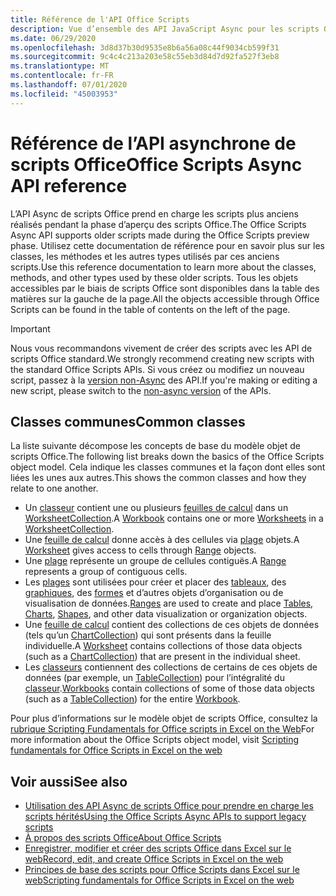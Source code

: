 ```yaml
---
title: Référence de l'API Office Scripts
description: Vue d’ensemble des API JavaScript Async pour les scripts Office.
ms.date: 06/29/2020
ms.openlocfilehash: 3d8d37b30d9535e8b6a56a08c44f9034cb599f31
ms.sourcegitcommit: 9c4c4c213a203e58c55eb3d84d7d92fa527f3eb8
ms.translationtype: MT
ms.contentlocale: fr-FR
ms.lasthandoff: 07/01/2020
ms.locfileid: "45003953"
---
```

# <a name="office-scripts-async-api-reference"></a><span data-ttu-id="829b9-103">Référence de l’API asynchrone de scripts Office</span><span class="sxs-lookup"><span data-stu-id="829b9-103">Office Scripts Async API reference</span></span>

<span data-ttu-id="829b9-104">L’API Async de scripts Office prend en charge les scripts plus anciens réalisés pendant la phase d’aperçu des scripts Office.</span><span class="sxs-lookup"><span data-stu-id="829b9-104">The Office Scripts Async API supports older scripts made during the Office Scripts preview phase.</span></span> <span data-ttu-id="829b9-105">Utilisez cette documentation de référence pour en savoir plus sur les classes, les méthodes et les autres types utilisés par ces anciens scripts.</span><span class="sxs-lookup"><span data-stu-id="829b9-105">Use this reference documentation to learn more about the classes, methods, and other types used by these older scripts.</span></span> <span data-ttu-id="829b9-106">Tous les objets accessibles par le biais de scripts Office sont disponibles dans la table des matières sur la gauche de la page.</span><span class="sxs-lookup"><span data-stu-id="829b9-106">All the objects accessible through Office Scripts can be found in the table of contents on the left of the page.</span></span>

> [!IMPORTANT]
> <span data-ttu-id="829b9-107">Nous vous recommandons vivement de créer des scripts avec les API de scripts Office standard.</span><span class="sxs-lookup"><span data-stu-id="829b9-107">We strongly recommend creating new scripts with the standard Office Scripts APIs.</span></span> <span data-ttu-id="829b9-108">Si vous créez ou modifiez un nouveau script, passez à la [version non-Async](?view=office-scripts) des API.</span><span class="sxs-lookup"><span data-stu-id="829b9-108">If you're making or editing a new script, please switch to the [non-async version](?view=office-scripts) of the APIs.</span></span>

## <a name="common-classes"></a><span data-ttu-id="829b9-109">Classes communes</span><span class="sxs-lookup"><span data-stu-id="829b9-109">Common classes</span></span>

<span data-ttu-id="829b9-110">La liste suivante décompose les concepts de base du modèle objet de scripts Office.</span><span class="sxs-lookup"><span data-stu-id="829b9-110">The following list breaks down the basics of the Office Scripts object model.</span></span> <span data-ttu-id="829b9-111">Cela indique les classes communes et la façon dont elles sont liées les unes aux autres.</span><span class="sxs-lookup"><span data-stu-id="829b9-111">This shows the common classes and how they relate to one another.</span></span>

- <span data-ttu-id="829b9-112">Un [classeur](/javascript/api/office-scripts/excelscript/excelscript.workbook) contient une ou plusieurs [feuilles de calcul](/javascript/api/office-scripts/excelscript/excelscript.worksheet) dans un [WorksheetCollection](/javascript/api/office-scripts/excelscript/excelscript.worksheetcollection).</span><span class="sxs-lookup"><span data-stu-id="829b9-112">A [Workbook](/javascript/api/office-scripts/excelscript/excelscript.workbook) contains one or more [Worksheets](/javascript/api/office-scripts/excelscript/excelscript.worksheet) in a [WorksheetCollection](/javascript/api/office-scripts/excelscript/excelscript.worksheetcollection).</span></span>
- <span data-ttu-id="829b9-113">Une [feuille de calcul](/javascript/api/office-scripts/excelscript/excelscript.worksheet) donne accès à des cellules via [plage](/javascript/api/office-scripts/excelscript/excelscript.range) objets.</span><span class="sxs-lookup"><span data-stu-id="829b9-113">A [Worksheet](/javascript/api/office-scripts/excelscript/excelscript.worksheet) gives access to cells through [Range](/javascript/api/office-scripts/excelscript/excelscript.range) objects.</span></span>
- <span data-ttu-id="829b9-114">Une [plage](/javascript/api/office-scripts/excelscript/excelscript.range) représente un groupe de cellules contiguës.</span><span class="sxs-lookup"><span data-stu-id="829b9-114">A [Range](/javascript/api/office-scripts/excelscript/excelscript.range) represents a group of contiguous cells.</span></span>
- <span data-ttu-id="829b9-115">Les [plages](/javascript/api/office-scripts/excelscript/excelscript.range) sont utilisées pour créer et placer des [tableaux](/javascript/api/office-scripts/excelscript/excelscript.table), des [graphiques](/javascript/api/office-scripts/excelscript/excelscript.chart), des [formes](/javascript/api/office-scripts/excelscript/excelscript.shape) et d’autres objets d’organisation ou de visualisation de données.</span><span class="sxs-lookup"><span data-stu-id="829b9-115">[Ranges](/javascript/api/office-scripts/excelscript/excelscript.range) are used to create and place [Tables](/javascript/api/office-scripts/excelscript/excelscript.table), [Charts](/javascript/api/office-scripts/excelscript/excelscript.chart), [Shapes](/javascript/api/office-scripts/excelscript/excelscript.shape), and other data visualization or organization objects.</span></span>
- <span data-ttu-id="829b9-116">Une [feuille de calcul](/javascript/api/office-scripts/excelscript/excelscript.worksheet) contient des collections de ces objets de données (tels qu’un [ChartCollection](/javascript/api/office-scripts/excelscript/excelscript.chartcollection)) qui sont présents dans la feuille individuelle.</span><span class="sxs-lookup"><span data-stu-id="829b9-116">A [Worksheet](/javascript/api/office-scripts/excelscript/excelscript.worksheet) contains collections of those data objects (such as a [ChartCollection](/javascript/api/office-scripts/excelscript/excelscript.chartcollection)) that are present in the individual sheet.</span></span>
- <span data-ttu-id="829b9-117">Les [classeurs](/javascript/api/office-scripts/excelscript/excelscript.workbook) contiennent des collections de certains de ces objets de données (par exemple, un [TableCollection](/javascript/api/office-scripts/excelscript/excelscript.tablecollection)) pour l’intégralité du [classeur](/javascript/api/office-scripts/excelscript/excelscript.workbook).</span><span class="sxs-lookup"><span data-stu-id="829b9-117">[Workbooks](/javascript/api/office-scripts/excelscript/excelscript.workbook) contain collections of some of those data objects (such as a [TableCollection](/javascript/api/office-scripts/excelscript/excelscript.tablecollection)) for the entire [Workbook](/javascript/api/office-scripts/excelscript/excelscript.workbook).</span></span>

<span data-ttu-id="829b9-118">Pour plus d’informations sur le modèle objet de scripts Office, consultez la [rubrique Scripting Fundamentals for Office scripts in Excel on the Web](/office/dev/scripts/develop/scripting-fundamentals)</span><span class="sxs-lookup"><span data-stu-id="829b9-118">For more information about the Office Scripts object model, visit [Scripting fundamentals for Office Scripts in Excel on the web](/office/dev/scripts/develop/scripting-fundamentals)</span></span>

## <a name="see-also"></a><span data-ttu-id="829b9-119">Voir aussi</span><span class="sxs-lookup"><span data-stu-id="829b9-119">See also</span></span>

- [<span data-ttu-id="829b9-120">Utilisation des API Async de scripts Office pour prendre en charge les scripts hérités</span><span class="sxs-lookup"><span data-stu-id="829b9-120">Using the Office Scripts Async APIs to support legacy scripts</span></span>](/office/dev/scripts/develop/excel-async-model)
- [<span data-ttu-id="829b9-121">À propos des scripts Office</span><span class="sxs-lookup"><span data-stu-id="829b9-121">About Office Scripts</span></span>](/office/dev/scripts/overview/excel)
- [<span data-ttu-id="829b9-122">Enregistrer, modifier et créer des scripts Office dans Excel sur le web</span><span class="sxs-lookup"><span data-stu-id="829b9-122">Record, edit, and create Office Scripts in Excel on the web</span></span>](/office/dev/scripts/tutorials/excel-tutorial)
- [<span data-ttu-id="829b9-123">Principes de base des scripts pour Office Scripts dans Excel sur le web</span><span class="sxs-lookup"><span data-stu-id="829b9-123">Scripting fundamentals for Office Scripts in Excel on the web</span></span>](/office/dev/scripts/develop/scripting-fundamentals)
